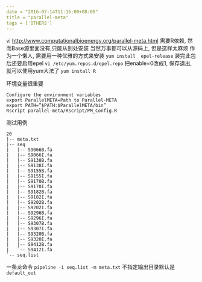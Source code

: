 ```yaml
---
date = "2016-07-14T11:16:00+08:00"
title = "parallel-meta"
tags = ['OTHERS']
---
```


vi <http://www.computationalbioenergy.org/parallel-meta.html>
需要R依赖, 然而Base源里面没有,只能从别处安装
当然万事都可以从源码上, 但是这样太麻烦
作为一个懒人, 需要用一种优雅的方式来安装
`yum install  epel-release`
装完此包后还要启用epel
`vi /etc/yum.repos.d/epel.repo`
把enable=0改成1, 保存退出, 就可以使用yum大法了
`yum install R`

环境变量很重要
```
Configure the environment variables
export ParallelMETA=Path to Parallel-META
export PATH=”$PATH:$ParallelMETA/bin”
Rscript parallel-meta/Rscript/PM_Config.R
```
测试用例
```
20
|-- meta.txt
|-- seq
|   |-- S9066B.fa
|   |-- S9066I.fa
|   |-- S9138B.fa
|   |-- S9138I.fa
|   |-- S9155B.fa
|   |-- S9155I.fa
|   |-- S9170B.fa
|   |-- S9170I.fa
|   |-- S9182B.fa
|   |-- S9182I.fa
|   |-- S9202B.fa
|   |-- S9202I.fa
|   |-- S9296B.fa
|   |-- S9296I.fa
|   |-- S9307B.fa
|   |-- S9307I.fa
|   |-- S9320B.fa
|   |-- S9320I.fa
|   |-- S9412B.fa
|   `-- S9412I.fa
`-- seq.list
```
一条龙命令
`pipeline -i seq.list -m meta.txt`
不指定输出目录默认是`default_out`
